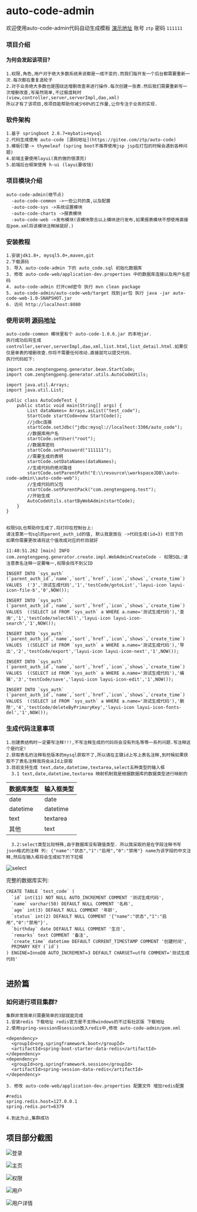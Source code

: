 # auto-code-admin
欢迎使用auto-code-admin代码自动生成模板 [演示地址](http://www.zengtengpeng.com/login/gotoLogin) 账号 `ztp`  密码 `111111`

### 项目介绍
#### 为何会发起该项目?

    1.权限,角色,用户对于绝大多数系统来说都是一成不变的.而我们每开发一个后台都需要重新一次.每次都在重复造轮子
    2.对于业务绝大多数也是围绕这增删改查来进行操作.每次创建一张表.然后我们需要重新写一次增删改查,写虽然简单,不过极度耗时(view,controller,server,serverImpl,dao,xml) 
    所以才有了该项目,改项目能帮助你减少60%的工作量,让你专注于业务的实现.

### 软件架构

    1.基于 springboot 2.0.7+mybatis+mysql
    2.代码生成使用 auto-code [源码地址](https://gitee.com/ztp/auto-code)
    3.模板引擎-> thymeleaf (spring boot不推荐使用jsp jsp在打包的时候会遇到各种问题)
    4.前端主要使用layui(真的做的很漂亮)
    5.前端后台框架使用 h-ui (layui要收钱)

### 项目模块介绍

    auto-code-admin(根节点)
      -auto-code-common ->一些公共的类,以及配置
      -auto-code-sys ->系统设置模块
      -auto-code-charts ->报表模块
      -auto-code-web ->发布模块(该模块聚合以上模块进行发布,如果报表模块不想使用直接在pom.xml将该模块注释掉就好.)


### 安装教程

    1.安装jdk1.8+, mysql5.0+,maven,git 
    2.下载源码
    3. 导入 auto-code-admin 下的 auto_code.sql 初始化数据库
    3. 修改 auto-code-web/application-dev.properties 中的数据库连接以及用户名密码
    4. auto-code-admin 打开cmd密令 执行 mvn clean package
    5. auto-code-admin/auto-code-web/target 找到jar包 执行 java -jar auto-code-web-1.0-SNAPSHOT.jar
    6. 访问 http://localhost:8080

### 使用说明 [源码地址](https://gitee.com/ztp/auto-code)

    auto-code-common 模块里有个 auto-code-1.0.6.jar 的本地jar.
    执行成功后将生成 controller,server,serverImpl,dao,xml,list.html,list_detail.html.如果仅仅是单表的增删改查.你将不需要任何改动.直接就可以提交代码.
    执行代码如下:
    
    
```
import com.zengtengpeng.generator.bean.StartCode;
import com.zengtengpeng.generator.utils.AutoCodeUtils;

import java.util.Arrays;
import java.util.List;

public class AutoCodeTest {
	public static void main(String[] args) {
		List dataNames= Arrays.asList("test_code");
		StartCode startCode=new StartCode();
		//jdbc连接
		startCode.setJdbc("jdbc:mysql://localhost:3306/auto_code");
		//数据库用户名
		startCode.setUser("root");
		//数据库密码
		startCode.setPassword("111111");
		//需要生成的表明
		startCode.setDataNames(dataNames);
		//生成代码的绝对路径
		startCode.setParentPath("E:\\resource\\workspaceJDB\\auto-code-admin\\auto-code-web");
		//生成代码的父包
		startCode.setParentPack("com.zengtengpeng.test");
		//开始生成
		AutoCodeUtils.startByWebAdmin(startCode);
	}
}
			  
```

    权限SQL也帮助你生成了.将打印在控制台上:
    请注意第一句sql的parent_auth_id的值, 默认我是放在 ->代码生成(id=3) 栏目下的
    如果你需要更改请将这个值改成对应的栏目就好
    
    
```
11:40:51.262 [main] INFO com.zengtengpeng.generator.create.impl.WebAdminCreateCode - 权限SQL:请注意表名注释一定要唯一,权限会找不到父ID

INSERT INTO `sys_auth` (`parent_auth_id`,`name`,`sort`,`href`,`icon`,`shows`,`create_time`) VALUES  ('3','测试生成代码','1','testCode/gotoList','layui-icon layui-icon-file-b','0',NOW());

INSERT INTO `sys_auth` (`parent_auth_id`,`name`,`sort`,`href`,`icon`,`shows`,`create_time`) VALUES  ((SELECT id FROM `sys_auth` a WHERE a.name='测试生成代码'),'查询','1','testCode/selectAll','layui-icon layui-icon-search','1',NOW());

INSERT INTO `sys_auth` (`parent_auth_id`,`name`,`sort`,`href`,`icon`,`shows`,`create_time`) VALUES  ((SELECT id FROM `sys_auth` a WHERE a.name='测试生成代码'),'导出','2','testCode/export','layui-icon layui-icon-next','1',NOW());

INSERT INTO `sys_auth` (`parent_auth_id`,`name`,`sort`,`href`,`icon`,`shows`,`create_time`) VALUES  ((SELECT id FROM `sys_auth` a WHERE a.name='测试生成代码'),'编辑','3','testCode/save','layui-icon layui-icon-edit','1',NOW());

INSERT INTO `sys_auth` (`parent_auth_id`,`name`,`sort`,`href`,`icon`,`shows`,`create_time`) VALUES  ((SELECT id FROM `sys_auth` a WHERE a.name='测试生成代码'),'删除','4','testCode/deleteByPrimaryKey','layui-icon layui-icon-fonts-del','1',NOW());
```



### 生成代码注意事项

    1.创建表结构时一定要写注释!!!,不写注释生成的代码将会没有列名等等一系列问题.写注释这个是约定!
    2.获取表名的注释有些版本的mysql获取不了,所以请在主键id上写上表名注释,到时候如果获取不了表名注释我将会从Id上获取
    3.目前支持生成 text,date,datetime,textarea,select五种类型的输入框
      3.1 text,date,datetime,textarea 映射机制我是根据数据库的数据类型进行映射的
 
数据库类型 | 输入框类型
---|---
date | date
datetime | datetime
text | textarea
其他 | text

      3.2:select类型比较特殊,由于数据库没有键值类型. 所以我采取的是在字段注释书写json格式的注释 列: {"name":"状态","1":"启用","0":"禁用"} name为该字段的中文注释,然后在输入框将会生成如下的下拉框
      
![select](http://images.zengtengpeng.com/auto-code-web/select.png)

完整的数据库实列:


```
CREATE TABLE `test_code` (
  `id` int(11) NOT NULL AUTO_INCREMENT COMMENT '测试生成代码',
  `name` varchar(50) DEFAULT NULL COMMENT '名称',
  `age` int(3) DEFAULT NULL COMMENT '年龄',
  `status` int(2) DEFAULT NULL COMMENT '{"name":"状态","1":"启用","0":"禁用"}',
  `birthday` date DEFAULT NULL COMMENT '生日',
  `remarks` text COMMENT '备注',
  `create_time` datetime DEFAULT CURRENT_TIMESTAMP COMMENT '创建时间',
  PRIMARY KEY (`id`)
) ENGINE=InnoDB AUTO_INCREMENT=3 DEFAULT CHARSET=utf8 COMMENT='测试生成代码'
			
```

## 进阶篇

### 如何进行项目集群?

    集群非常简单只需要简单的3部就能完成
    1.安装redis 下载地址 redis官方是不支持windows的不过有社区版 下载地址
    2.使用spring-session将session放入redis中,修改 auto-code-admin/pom.xml
    
```
<dependency>
  <groupId>org.springframework.boot</groupId>
  <artifactId>spring-boot-starter-data-redis</artifactId>
</dependency>
<dependency>
  <groupId>org.springframework.session</groupId>
  <artifactId>spring-session-data-redis</artifactId>
</dependency>
```

    3. 修改 auto-code-web/application-dev.properties 配置文件 增加redis配置


```
#redis
spring.redis.host=127.0.0.1
spring.redis.port=6379
```

    4.到此为止,集群成功


## 项目部分截图


![登录](http://images.zengtengpeng.com/auto-code-web/login.png)

![主页](http://images.zengtengpeng.com/auto-code-web/welcome.png)

![权限](http://images.zengtengpeng.com/auto-code-web/auth.png)

![用户](http://images.zengtengpeng.com/auto-code-web/user.png)

![用户详情](http://images.zengtengpeng.com/auto-code-web/user_detail.png)